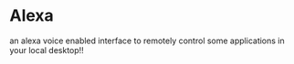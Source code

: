 # Alexa
an alexa voice enabled interface to remotely control some applications in your local desktop!!
